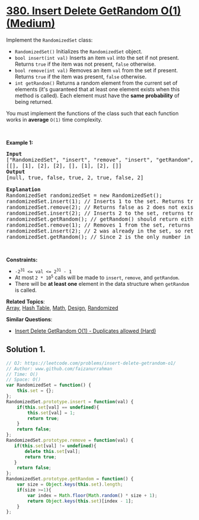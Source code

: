 # [380. Insert Delete GetRandom O(1) (Medium)](https://leetcode.com/problems/insert-delete-getrandom-o1/)

<p>Implement the <code>RandomizedSet</code> class:</p>

<ul>
	<li><code>RandomizedSet()</code> Initializes the <code>RandomizedSet</code> object.</li>
	<li><code>bool insert(int val)</code> Inserts an item <code>val</code> into the set if not present. Returns <code>true</code> if the item was not present, <code>false</code> otherwise.</li>
	<li><code>bool remove(int val)</code> Removes an item <code>val</code> from the set if present. Returns <code>true</code> if the item was present, <code>false</code> otherwise.</li>
	<li><code>int getRandom()</code> Returns a random element from the current set of elements (it's guaranteed that at least one element exists when this method is called). Each element must have the <b>same probability</b> of being returned.</li>
</ul>

<p>You must implement the functions of the class such that each function works in&nbsp;<strong>average</strong>&nbsp;<code>O(1)</code>&nbsp;time complexity.</p>

<p>&nbsp;</p>
<p><strong>Example 1:</strong></p>

<pre><strong>Input</strong>
["RandomizedSet", "insert", "remove", "insert", "getRandom", "remove", "insert", "getRandom"]
[[], [1], [2], [2], [], [1], [2], []]
<strong>Output</strong>
[null, true, false, true, 2, true, false, 2]

<strong>Explanation</strong>
RandomizedSet randomizedSet = new RandomizedSet();
randomizedSet.insert(1); // Inserts 1 to the set. Returns true as 1 was inserted successfully.
randomizedSet.remove(2); // Returns false as 2 does not exist in the set.
randomizedSet.insert(2); // Inserts 2 to the set, returns true. Set now contains [1,2].
randomizedSet.getRandom(); // getRandom() should return either 1 or 2 randomly.
randomizedSet.remove(1); // Removes 1 from the set, returns true. Set now contains [2].
randomizedSet.insert(2); // 2 was already in the set, so return false.
randomizedSet.getRandom(); // Since 2 is the only number in the set, getRandom() will always return 2.
</pre>

<p>&nbsp;</p>
<p><strong>Constraints:</strong></p>

<ul>
	<li><code>-2<sup>31</sup> &lt;= val &lt;= 2<sup>31</sup> - 1</code></li>
	<li>At most <code>2 *&nbsp;</code><code>10<sup>5</sup></code> calls will be made to <code>insert</code>, <code>remove</code>, and <code>getRandom</code>.</li>
	<li>There will be <strong>at least one</strong> element in the data structure when <code>getRandom</code> is called.</li>
</ul>


**Related Topics**:  
[Array](https://leetcode.com/tag/array/), [Hash Table](https://leetcode.com/tag/hash-table/), [Math](https://leetcode.com/tag/math/), [Design](https://leetcode.com/tag/design/), [Randomized](https://leetcode.com/tag/randomized/)

**Similar Questions**:
* [Insert Delete GetRandom O(1) - Duplicates allowed (Hard)](https://leetcode.com/problems/insert-delete-getrandom-o1-duplicates-allowed/)

## Solution 1.

```js
// OJ: https://leetcode.com/problems/insert-delete-getrandom-o1/
// Author: www.github.com/faizanurrahman
// Time: O()
// Space: O()
var RandomizedSet = function() {
    this.set = {};
};
RandomizedSet.prototype.insert = function(val) {
    if(this.set[val] == undefined){
        this.set[val] = 1;
        return true;
    }
    return false;
};
RandomizedSet.prototype.remove = function(val) {
   if(this.set[val] != undefined){
       delete this.set[val];
       return true;
   }
    return false;
};
RandomizedSet.prototype.getRandom = function() {
    var size = Object.keys(this.set).length;
    if(size >=1){
        var index = Math.floor(Math.random() * size + 1);
        return Object.keys(this.set)[index - 1];
    }
};

```